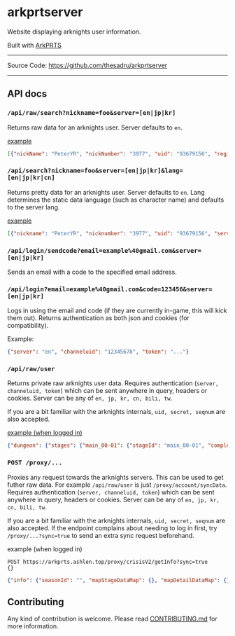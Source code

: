 # arkprtserver

Website displaying arknights user information.

Built with [ArkPRTS](https://github.com/thesadru/ArkPRTS)

---

Source Code: https://github.com/thesadru/arkprtserver

---

## API docs

### `/api/raw/search?nickname=foo&server=[en|jp|kr]`
Returns raw data for an arknights user. Server defaults to `en`.

[example](https://arkprts.ashlen.top/api/raw/search?nickname=PeterYR)
```json
[{"nickName": "PeterYR", "nickNumber": "3977", "uid": "93679156", "registerTs": 1579195252, "mainStageProgress": null, "charCnt": 304, "furnCnt": 1537, "skinCnt": 213, ...
```

### `/api/search?nickname=foo&server=[en|jp|kr]&lang=[en|jp|kr|cn]`
Returns pretty data for an arknights user. Server defaults to `en`. Lang determines the static data language (such as character name) and defaults to the server lang.

[example](https://arkprts.ashlen.top/api/search?nickname=PeterYR)
```json
[{"nickname": "PeterYR", "nicknumber": "3977", "uid": "93679156", "server": "Terra", "level": 120, "avatar": {"type": "ICON", "id": "avatar_def_03", "asset": null}, ...
```

### `/api/login/sendcode?email=example%40gmail.com&server=[en|jp|kr]`
Sends an email with a code to the specified email address.

### `/api/login?email=example%40gmail.com&code=123456&server=[en|jp|kr]`
Logs in using the email and code (if they are currently in-game, this will kick them out). Returns authentication as both json and cookies (for compatibility).

Example: 
```json
{"server": "en", "channeluid": "12345678", "token": "..."}
```

### `/api/raw/user`
Returns private raw arknights user data. 
Requires authentication (`server, channeluid, token`) which can be sent anywhere in query, headers or cookies. Server can be any of `en, jp, kr, cn, bili, tw`.

If you are a bit familiar with the arknights internals, `uid, secret, seqnum` are also accepted.

[example (when logged in)](https://arkprts.ashlen.top/api/raw/user)
```json
{"dungeon": {"stages": {"main_00-01": {"stageId": "main_00-01", "completeTimes": 4, "startTimes": 5, "practiceTimes": 0, "state": 3, "hasBattleReplay": 1, "noCostCnt": 0}, ...
```

### `POST /proxy/...`
Proxies any request towards the arknights servers. This can be used to get futher raw data. For example `/api/raw/user` is just `/proxy/account/syncData`. 
Requires authentication (`server, channeluid, token`) which can be sent anywhere in query, headers or cookies. Server can be any of `en, jp, kr, cn, bili, tw`.

If you are a bit familiar with the arknights internals, `uid, secret, seqnum` are also accepted.
If the endpoint complains about needing to log in first, try `/proxy/...?sync=true` to send an extra sync request beforehand.

example (when logged in)
```
POST https://arkprts.ashlen.top/proxy/crisisV2/getInfo?sync=true
{}
```
```json
{"info": {"seasonId": "", "mapStageDataMap": {}, "mapDetailDataMap": {}, "seasonConst": {}, "achievementDataMap": {"crisis_v2_season_1_1": {"pMapName": {"name": "Ashen Swampland", "code": "Victoria"}, ...
```


## Contributing

Any kind of contribution is welcome.
Please read [CONTRIBUTING.md](./CONTRIBUTING.md) for more information.
